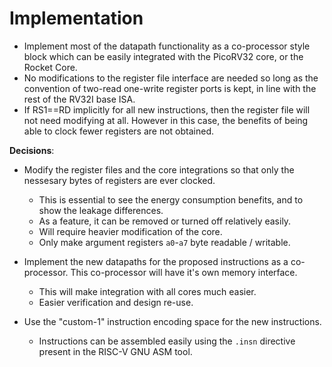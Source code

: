 
# Implementation

- Implement most of the datapath functionality as a co-processor style
  block which can be easily integrated with the PicoRV32 core, or the
  Rocket Core.
- No modifications to the register file interface are needed so long as
  the convention of two-read one-write register ports is kept, in line with
  the rest of the RV32I base ISA.
- If RS1==RD implicitly for all new instructions, then the register file will
  not need modifying at all. However in this case, the benefits of being
  able to clock fewer registers are not obtained.


**Decisions**:

- Modify the register files and the core integrations so that only the
  nessesary bytes of registers are ever clocked.
  - This is essential to see the energy consumption benefits, and to
    show the leakage differences.
  - As a feature, it can be removed or turned off relatively easily.
  - Will require heavier modification of the core.
  - Only make argument registers `a0`-`a7` byte readable / writable.

- Implement the new datapaths for the proposed instructions as a
  co-processor. This co-processor will have it's own memory interface.
  - This will make integration with all cores much easier.
  - Easier verification and design re-use.

- Use the "custom-1" instruction encoding space for the new instructions.
  - Instructions can be assembled easily using the `.insn` directive
    present in the RISC-V GNU ASM tool.
